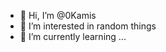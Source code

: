 - 👋 Hi, I’m @0Kamis
- 👀 I’m interested in random things
- 🌱 I’m currently learning ...


<!---
0Kamis/0Kamis is a ✨ special ✨ repository because its `README.md` (this file) appears on your GitHub profile.
You can click the Preview link to take a look at your changes.
--->
